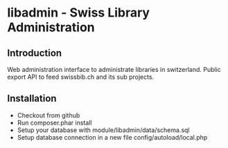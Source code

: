 libadmin - Swiss Library Administration
=======================================

Introduction
------------
Web administration interface to administrate libraries in switzerland.
Public export API to feed swissbib.ch and its sub projects.

Installation
------------
* Checkout from github
* Run composer.phar install
* Setup your database with module/libadmin/data/schema.sql
* Setup database connection in a new file config/autoload/local.php